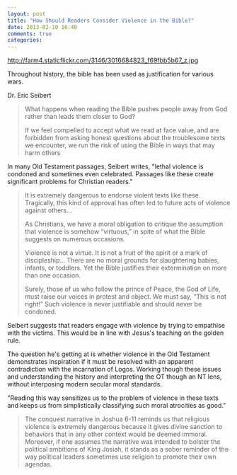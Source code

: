 ```yaml
---
layout: post
title: "How Should Readers Consider Violence in the Bible?"
date: 2013-02-10 16:40
comments: true
categories: 
---
```


http://farm4.staticflickr.com/3146/3016684823_f69fbb5b67_z.jpg

Throughout history, the bible has been used as justification for various wars.

Dr. Eric Seibert

[enns1]:http://www.patheos.com/blogs/peterenns/2013/02/when-the-good-book-is-bad-challenging-the-bibles-violent-portrayals-of-god/
> What happens when reading the Bible pushes people away from God rather than leads them closer to God?
>
>If we feel compelled to accept what we read at face value, and are forbidden from asking honest questions about the troublesome texts we encounter, we run the risk of using the Bible in ways that may harm others

In many Old Testament passages, Seibert writes, "lethal violence is condoned and sometimes even celebrated.  Passages like these create significant problems for Christian readers."

[enns2]:http://www.patheos.com/blogs/peterenns/2013/02/when-the-bible-sanctions-violence-must-we/
>It is extremely dangerous to endorse violent texts like these. Tragically, this kind of approval has often led to future acts of violence against others...
>
>As Christians, we have a moral obligation to critique the assumption that violence is somehow “virtuous,” in spite of what the Bible suggests on numerous occasions.
>
>Violence is not a virtue. It is not a fruit of the spirit or a mark of discipleship... There are no moral grounds for slaughtering babies, infants, or toddlers. Yet the Bible justifies their extermination on more than one occasion.
>
>Surely, those of us who follow the prince of Peace, the God of Life, must raise our voices in protest and object. We must say, “This is not right!” Such violence is never justifiable and should never be condoned.

[enns3]:http://www.patheos.com/blogs/peterenns/2013/02/learning-to-read-the-bible-nonviolently/
Seibert suggests that readers engage with violence by trying to empathise with the victims. This would be in line with Jesus's teaching on the golden rule.

The question he's getting at is whether violence in the Old Testament demonstrates inspiration if it must be resolved with an apparent contradiction with the incarnation of Logos. Working though these issues and understanding the history and interpreting the OT though an NT lens, without interposing modern secular moral standards.

"Reading this way sensitizes us to the problem of violence in these texts and keeps us from simplistically classifying such moral atrocities as good."

>The conquest narrative in Joshua 6-11 reminds us that religious violence is extremely dangerous because it gives divine sanction to behaviors that in any other context would be deemed immoral. Moreover, if one assumes the narrative was intended to bolster the political ambitions of King Josiah, it stands as a sober reminder of the way political leaders sometimes use religion to promote their own agendas.
